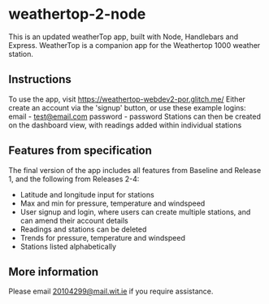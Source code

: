 # weathertop-2-node
This is an updated weatherTop app, built with Node, Handlebars and Express. WeatherTop is a companion app for the Weathertop 1000 weather station.

## Instructions
To use the app, visit https://weathertop-webdev2-por.glitch.me/
Either create an account via the 'signup' button, or use these example logins:
email - test@email.com
password - password
Stations can then be created on the dashboard view, with readings added within individual stations

## Features from specification
The final version of the app includes all features from Baseline and Release 1, and the following from Releases 2-4:
- Latitude and longitude input for stations
- Max and min for pressure, temperature and windspeed
- User signup and login, where users can create multiple stations, and can amend their account details
- Readings and stations can be deleted
- Trends for pressure, temperature and windspeed
- Stations listed alphabetically

## More information
Please email 20104299@mail.wit.ie if you require assistance.
